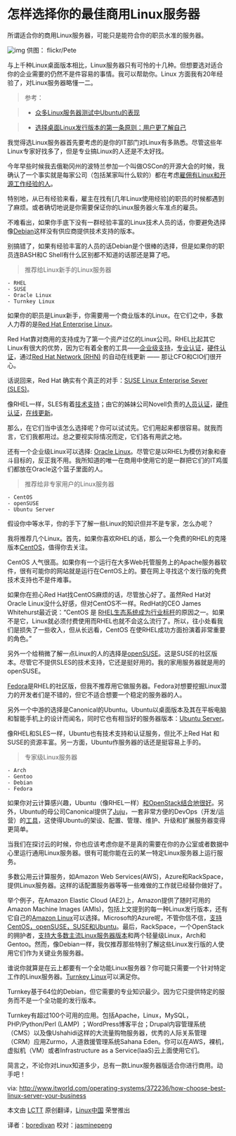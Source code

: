 怎样选择你的最佳商用Linux服务器
=====================================================

所谓适合你的商用Linux服务器，可能只是能符合你的职员水准的服务器。


![img](http://www.itworld.com/sites/default/files/best-penguin.jpg "penguins")
供图： flickr/Pete

与上千种Linux桌面版本相比，Linux服务器只有可怜的十几种。但想要选对适合你的企业需要的仍然不是件容易的事情。我可以帮助你。Linux 方面我有20年经验了，对Linux服务器略懂一二。

> 参考：

> * [众多Linux服务器测试中Ubuntu的表现][1]

> * [选择桌面Linux发行版本的第一条原则：用户更了解自己][2]

我觉得选Linux服务器首先要考虑的是你的IT部门对Linux有多熟悉。尽管这些年Linux专家好找多了，但是专业搞Linux的人还是不太好找。

今年早些时候我去俄勒冈州的波特兰参加一个叫做OSCon的开源大会的时候，我确认了一个事实就是每家公司（包括某家叫什么软的）都在考虑[雇佣有Linux和开源工作经验的人][3]。


特别地，从已有经验来看，雇主在找有[几年Linux使用经验]的职员的时候都遇到了麻烦。或者确切地说是你需要保证你的Linux服务器火车准点的雇员。


不难看出，如果你手底下没有一群经验丰富的Linux技术人员的话，你要避免选择像[Debian][5]这样没有供应商提供技术支持的版本。

别搞错了，如果有经验丰富的人员的话Debian是个很棒的选择，但是如果你的职员连BASH和C Shell有什么区别都不知道的话那还是算了吧。

> 推荐给Linux新手的Linux服务器

	- RHEL
	- SUSE
	- Oracle Linux
	- Turnkey Linux

如果你的职员是Linux新手，你需要用一个商业版本的Linux。在它们之中，多数人力荐的是[Red Hat Enterprise Linux][6]。

Red Hat靠对商用的支持成为了第一个资产过亿的Linux公司。RHEL比起其它Linux有很大的优势，因为它有着全套的工具——[企业级支持][8]，[专业认证][9]，[硬件认证][10]，通过[Red Hat Network (RHN)][11] 的自动在线更新 —— 那让CFO和CIO们很开心。

话说回来，Red Hat 确实有个真正的对手：[SUSE Linux Enterprise Sever (SLES)][12]。

像RHEL一样，SLES有着[技术支持][13]；由它的姊妹公司Novell负责的[人员认证][14]，[硬件认证][15]，[在线更新][16]。

那么，在它们当中该怎么选择呢？你可以试试先。它们用起来都很容易。就我而言，它们我都用过。总之要视实际情况而定，它们各有用武之地。

还有一个企业级Linux可以选择: [Oracle Linux][17]。尽管它是以RHEL为模仿对象和奋斗目标的，反正我不用。我所知道的唯一在商用中使用它的是一群把它们的IT鸡蛋们都放在Oracle这个篮子里面的人。

> 推荐给非专家用户的Linux服务器

	- CentOS
	- openSUSE
	- Ubuntu Server

假设你中等水平，你的手下了解一些Linux的知识但并不是专家，怎么办呢？

我将推荐几个Linux。首先，如果你喜欢RHEL的话，那么一个免费的RHEL的克隆版本[CentOS][18]，值得你去关注。

CentOS 人气很高。如果你有一个运行在大多Web托管服务上的Apache服务器软件，很有可能你的网站就是运行在CentOS上的。要在网上寻找这个发行版的免费技术支持也不是件难事。

如果你在担心Red Hat找CentOS麻烦的话，尽管放心好了。虽然Red Hat对Oracle Linux没什么好感，但对CentOS不一样。RedHat的CEO James Whitehurst最近说：“CentOS 是 [RHEL生态系统成为行业标杆][19]的原因之一。如果不是它，Linux就必须付费使用而RHEL也就不会这么流行了。所以，往小处看我们是损失了一些收入，但从长远看，CentOS 在使RHEL成功方面扮演着非常重要的角色。”

另外一个给稍微了解一点Linux的人的选择是[openSUSE][20]。这是SUSE的社区版本。尽管它不提供SLES的技术支持，它还是挺好用的。我的家用服务器就是用的openSUSE。

[Fedora][21]是RHEL的社区版，但我不推荐用它做服务器。Fedora对想要挖掘Linux潜力的开发者们是不错的，但它不适合想要一个稳定的服务器的人。

另外一个中游的选择是Canonical的Ubuntu。Ubuntu以桌面版本及其在平板电脑和智能手机上的设计而闻名，同时它也有相当好的服务器版本：[Ubuntu Server][22]。

像RHEL和SLES一样，Ubuntu也有技术支持和认证服务，但比不上Red Hat 和SUSE的资源丰富。另一方面，Ubuntu作服务器的话还是挺容易上手的。

 
> 专家级Linux服务器

	- Arch
	- Gentoo
	- Debian
	- Fedora

如果你对云计算感兴趣，Ubuntu（像RHEL一样）[和OpenStack结合地很好][23]。另外，Ubuntu的母公司Canonical提供了[Juju][24]，一套非常方便的DevOps（开发/运营）的[工具][25]，这使得Ubuntu的架设、配置、管理、维护、升级和扩展服务器变得更简单。

当我们在探讨云的时候，你也应该考虑你是不是真的需要在你的办公室或者数据中心里运行通用Linux服务器。很有可能你能在云的某一特定Linux服务器上运行服务。

多数公用云计算服务，如Amazon Web Services(AWS)，Azure和RackSpace，提供Linux服务器。这样的话配置服务器等等一些难做的工作就已经替你做好了。

举个例子，在Amazon Elastic Cloud (AE2)上，Amazon提供了随时可用的Amazon Machine Images (AMIs)，包括上文提到的每一种Linux发行版本，还有它自己的[Amazon Linux][26]可以选择。Microsoft的Azure呢，不管你信不信，[支持CentOS，openSUSE，SUSE和Ubuntu][27]。最后，RackSpace，一个OpenStack的拥护者，[支持大多数主流Linux服务器版本][28]和两个轻量级Linux，Arch和Gentoo。然而，像Debian一样，我仅推荐那些特别了解这些Linux发行版的人使用它们作为关键业务服务器。

谁说你就算是在云上都要有一个全功能Linux服务器？你可能只需要一个针对特定工作的Linux服务器。[Turnkey Linux][29]可以满足你。


Turnkey基于64位的Debian，但它需要的专业知识最少。因为它只提供特定的服务而不是一个全功能的发行版本。

Turnkey有超过100个可用的应用。包括Apache，Linux，MySQL，PHP/Python/Perl (LAMP) ；WordPress博客平台；Drupal内容管理系统（CMS）以及像Ushahidi这样的大流量购物服务器，优秀的人际关系管理（CRM）应用Zurmo，人道救援管理系统Sahana Eden。你可以在AWS，裸机，虚拟机（VM）或者Infrastructure as a Service(IaaS)云上面使用它们。

简言之，不论你对Linux知道多少，总有一款Linux服务器版适合你进行商用。动手吧！


via: http://www.itworld.com/operating-systems/372236/how-choose-best-linux-server-your-business

本文由 [LCTT][] 原创翻译，[Linux中国][] 荣誉推出

译者：[boredivan][] 校对：[jasminepeng][]


[LCTT]:https://github.com/LCTT/TranslateProject
[Linux中国]:http://linux.cn/portal.php
[boredivan]:http://linux.cn/space/boredivan
[jasminepeng]:http://linux.cn/space/jasminepeng

[1]:http://www.itworld.com/slideshow/119061/ubuntu-impresses-test-linux-servers-372374
[2]:http://www.itworld.com/operating-systems/370104/first-rule-choosing-desktop-linux-distribution-user-know-thyself
[3]:http://blog.smartbear.com/open-source/yes-open-source-jobs-are-hot-and-we-have-stats-to-prove-it/
[4]:http://www.itworld.com/it-managementstrategy/250988/where-are-all-linux-professionals
[5]:http://www.debian.org/
[6]:http://www.redhat.com/products/enterprise-linux/
[7]:http://www.itworld.com/it-managementstrategy/263212/red-hat-joins-billion-dollar-club
[8]:http://www.redhat.com/support/
[9]:http://www.redhat.com/training/certifications/
[10]:http://www.redhat.com/rhel/compatibility/hardware/
[11]:https://access.redhat.com/subscriptions/rhntransition/
[12]:https://www.suse.com/products/server/
[13]:https://www.suse.com/products/expandedsupport/
[14]:http://www.novell.com/training/certinfo/clp/
[15]:https://www.suse.com/partners/ihv/yes/
[16]:https://www.suse.com/products/register.html
[17]:http://www.oracle.com/us/technologies/linux/overview/index.html
[18]:http://www.centos.org/
[19]:http://readwrite.com/2013/08/13/red-hat-ceo-centos-open-source
[20]:http://www.opensuse.org/en/
[21]:http://fedoraproject.org/
[22]:http://www.ubuntu.com/server
[23]:http://www.ubuntu.com/cloud/build-a-cloud
[24]:https://juju.ubuntu.com/
[25]:https://community.csc.com/community/cio-engage/blog/2013/08/25/beyond-chef-and-puppet-ubuntu-juju
[26]:https://aws.amazon.com/marketplace/pp/B00635Y2IW/ref=mkt_ste_ec2_amznlinux
[27]:http://www.windowsazure.com/en-us/manage/linux/other-resources/endorsed-distributions/
[28]:http://www.rackspace.com/knowledge_center/article/choosing-a-linux-distribution
[29]:http://www.turnkeylinux.org/
